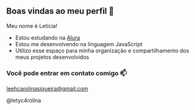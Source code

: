 ## Boas vindas ao meu perfil 💜

Meu nome é Letícia!

- Estou estudando na [Alura](https://www.alura.com.br)
- Estou me desenvolvendo na linguagem JavaScript
- Utilizo esse espaço para minha organização e compartilhamento dos meus projetos desenvolvidos

### Você pode entrar em contato comigo 📫

leehcarolinasiqueira@gmail.com

@letyc4rolina



